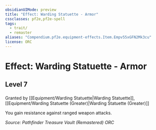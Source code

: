```yaml
---
obsidianUIMode: preview
title: "Effect: Warding Statuette - Armor"
cssclasses: pf2e,pf2e-spell
tags:
  - trait/
  - remaster
aliases: "Compendium.pf2e.equipment-effects.Item.Empv55xGFN2Mk3cu"
license: ORC
---
```

# Effect: Warding Statuette - Armor
## Level 7
### 






Granted by [[Equipment/Warding Statuette|Warding Statuette]], [[Equipment/Warding Statuette (Greater)|Warding Statuette (Greater)]]

You gain resistance against ranged weapon attacks.

*Source: Pathfinder Treasure Vault (Remastered)*
*ORC*